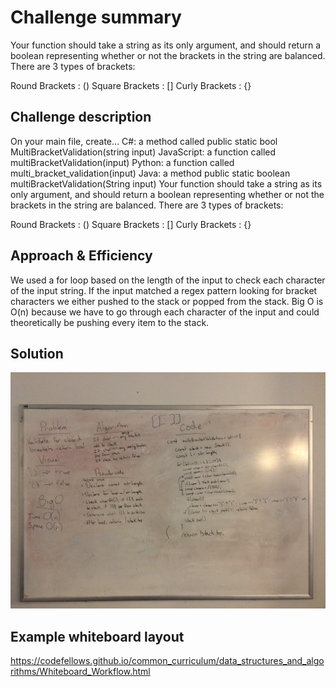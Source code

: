 # Challenge summary
Your function should take a string as its only argument, and should return a boolean representing whether or not the brackets in the string are balanced. There are 3 types of brackets:

Round Brackets : ()
Square Brackets : []
Curly Brackets : {}

## Challenge description
On your main file, create…
C#: a method called public static bool MultiBracketValidation(string input)
JavaScript: a function called multiBracketValidation(input)
Python: a function called multi_bracket_validation(input)
Java: a method public static boolean multiBracketValidation(String input)
Your function should take a string as its only argument, and should return a boolean representing whether or not the brackets in the string are balanced. There are 3 types of brackets:

Round Brackets : ()
Square Brackets : []
Curly Brackets : {}

## Approach & Efficiency
We used a for loop based on the length of the input to check each character of the input string. If the input matched a regex pattern looking for bracket characters we either pushed to the stack or popped from the stack. Big O is O(n) because we have to go through each character of the input and could theoretically be pushing every item to the stack.

## Solution
![bracket-validation-whiteboard](../../assets/bracket-validation-whiteboard.JPG)

## Example whiteboard layout
https://codefellows.github.io/common_curriculum/data_structures_and_algorithms/Whiteboard_Workflow.html